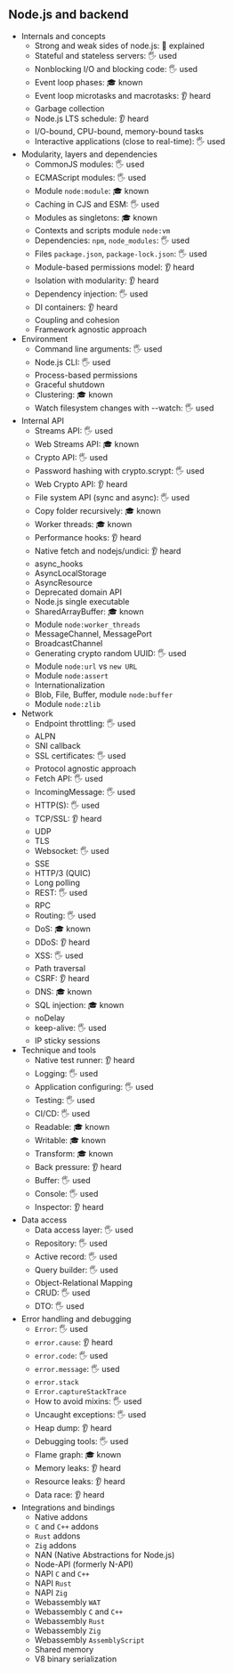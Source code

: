 ## Node.js and backend

- Internals and concepts
  - Strong and weak sides of node.js: 🙋 explained
  - Stateful and stateless servers: 🖐️ used
  - Nonblocking I/O and blocking code: 🖐️ used
  - Event loop phases: 🎓 known
  - Event loop microtasks and macrotasks: 👂 heard
  - Garbage collection
  - Node.js LTS schedule: 👂 heard
  - I/O-bound, CPU-bound, memory-bound tasks
  - Interactive applications (close to real-time): 🖐️ used
- Modularity, layers and dependencies
  - CommonJS modules: 🖐️ used
  - ECMAScript modules: 🖐️ used
  - Module `node:module`: 🎓 known
  - Caching in CJS and ESM: 🖐️ used
  - Modules as singletons: 🎓 known
  - Contexts and scripts module `node:vm`
  - Dependencies: `npm`, `node_modules`: 🖐️ used
  - Files `package.json`, `package-lock.json`: 🖐️ used
  - Module-based permissions model: 👂 heard
  - Isolation with modularity: 👂 heard
  - Dependency injection: 🖐️ used
  - DI containers: 👂 heard
  - Coupling and cohesion
  - Framework agnostic approach
- Environment
  - Command line arguments: 🖐️ used
  - Node.js CLI: 🖐️ used
  - Process-based permissions
  - Graceful shutdown
  - Clustering: 🎓 known
  - Watch filesystem changes with --watch: 🖐️ used
- Internal API
  - Streams API: 🖐️ used
  - Web Streams API: 🎓 known
  - Crypto API: 🖐️ used
  - Password hashing with crypto.scrypt: 🖐️ used
  - Web Crypto API: 👂 heard
  - File system API (sync and async): 🖐️ used
  - Copy folder recursively: 🎓 known
  - Worker threads: 🎓 known
  - Performance hooks: 👂 heard
  - Native fetch and nodejs/undici: 👂 heard
  - async_hooks
  - AsyncLocalStorage
  - AsyncResource
  - Deprecated domain API
  - Node.js single executable
  - SharedArrayBuffer: 🎓 known
  - Module `node:worker_threads`
  - MessageChannel, MessagePort
  - BroadcastChannel
  - Generating crypto random UUID: 🖐️ used
  - Module `node:url` vs `new URL`
  - Module `node:assert`
  - Internationalization
  - Blob, File, Buffer, module `node:buffer`
  - Module `node:zlib`
- Network
  - Endpoint throttling: 🖐️ used
  - ALPN
  - SNI callback
  - SSL certificates: 🖐️ used
  - Protocol agnostic approach
  - Fetch API: 🖐️ used
  - IncomingMessage: 🖐️ used
  - HTTP(S): 🖐️ used
  - TCP/SSL: 👂 heard
  - UDP
  - TLS
  - Websocket: 🖐️ used
  - SSE
  - HTTP/3 (QUIC)
  - Long polling
  - REST: 🖐️ used
  - RPC
  - Routing: 🖐️ used
  - DoS: 🎓 known
  - DDoS: 👂 heard
  - XSS: 🖐️ used
  - Path traversal
  - CSRF: 👂 heard
  - DNS: 🎓 known
  - SQL injection: 🎓 known
  - noDelay
  - keep-alive: 🖐️ used
  - IP sticky sessions
- Technique and tools
  - Native test runner: 👂 heard
  - Logging: 🖐️ used
  - Application configuring: 🖐️ used
  - Testing: 🖐️ used
  - CI/CD: 🖐️ used
  - Readable: 🎓 known
  - Writable: 🎓 known
  - Transform: 🎓 known
  - Back pressure: 👂 heard
  - Buffer: 🖐️ used
  - Console: 🖐️ used
  - Inspector: 👂 heard
- Data access
  - Data access layer: 🖐️ used
  - Repository: 🖐️ used
  - Active record: 🖐️ used
  - Query builder: 🖐️ used
  - Object-Relational Mapping
  - CRUD: 🖐️ used
  - DTO: 🖐️ used
- Error handling and debugging
  - `Error`: 🖐️ used
  - `error.cause`: 👂 heard
  - `error.code`: 🖐️ used
  - `error.message`: 🖐️ used
  - `error.stack`
  - `Error.captureStackTrace`
  - How to avoid mixins: 🖐️ used
  - Uncaught exceptions: 🖐️ used
  - Heap dump: 👂 heard
  - Debugging tools: 🖐️ used
  - Flame graph: 🎓 known
  - Memory leaks: 👂 heard
  - Resource leaks: 👂 heard
  - Data race: 👂 heard
- Integrations and bindings
  - Native addons
  - `C` and `C++` addons
  - `Rust` addons
  - `Zig` addons
  - NAN (Native Abstractions for Node.js)
  - Node-API (formerly N-API)
  - NAPI `C` and `C++`
  - NAPI `Rust`
  - NAPI `Zig`
  - Webassembly `WAT`
  - Webassembly `C` and `C++`
  - Webassembly `Rust`
  - Webassembly `Zig`
  - Webassembly `AssemblyScript`
  - Shared memory
  - V8 binary serialization
